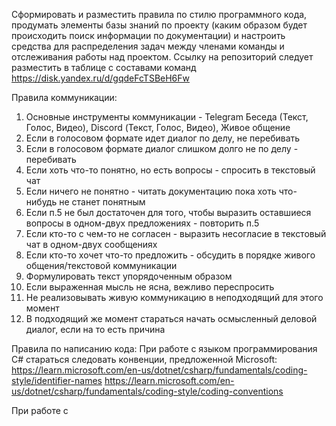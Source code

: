 Сформировать и разместить правила по стилю программного кода, продумать элементы
базы знаний по проекту (каким образом будет происходить поиск информации по документации)
и настроить средства для распределения задач между членами команды и отслеживания работы
над проектом.
Ссылку на репозиторий следует разместить в таблице с составами команд
https://disk.yandex.ru/d/gqdeFcTSBeH6Fw

Правила коммуникации:
1) Основные инструменты коммуникации - Telegram Беседа (Текст, Голос, Видео), Discord (Текст, Голос, Видео), Живое общение
2) Если в голосовом формате идет диалог по делу, не перебивать
3) Если в голосовом формате диалог слишком долго не по делу - перебивать
4) Если хоть что-то понятно, но есть вопросы - спросить в текстовый чат
5) Если ничего не понятно - читать документацию пока хоть что-нибудь не станет понятным
6) Если п.5 не был достаточен для того, чтобы выразить оставшиеся вопросы в одном-двух предложениях - повторить п.5
7) Если кто-то с чем-то не согласен - выразить несогласие в текстовый чат в одном-двух сообщениях
8) Если кто-то хочет что-то предложить - обсудить в порядке живого общения/текстовой коммуникации
9) Формулировать текст упорядоченным образом
10) Если выраженная мысль не ясна, вежливо переспросить
11) Не реализовывать живую коммуникацию в неподходящий для этого момент
12) В подходящий же момент стараться начать осмысленный деловой диалог, если на то есть причина

Правила по написанию кода:
При работе с языком программирования C# стараться следовать конвенции, предложенной Microsoft:
https://learn.microsoft.com/en-us/dotnet/csharp/fundamentals/coding-style/identifier-names
https://learn.microsoft.com/en-us/dotnet/csharp/fundamentals/coding-style/coding-conventions

При работе с 
